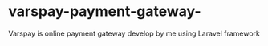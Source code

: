 # varspay-payment-gateway-
Varspay is online payment gateway develop by me using Laravel framework 
